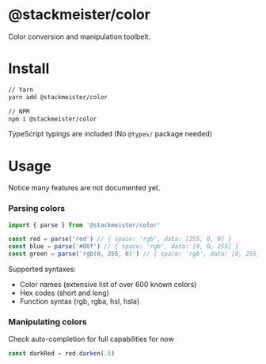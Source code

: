 @stackmeister/color
===================

Color conversion and manipulation toolbelt.

Install
=======

```bash
// Yarn
yarn add @stackmeister/color

// NPM
npm i @stackmeister/color
```

TypeScript typings are included (No `@types/` package needed)

Usage
=====

Notice many features are not documented yet.

### Parsing colors

```ts
import { parse } from '@stackmeister/color'

const red = parse('red') // { space: 'rgb', data: [255, 0, 0] }
const blue = parse('#00f') // { space: 'rgb', data: [0, 0, 255] }
const green = parse('rgb(0, 255, 0)') // { space: 'rgb', data: [0, 255, 0] }
```

Supported syntaxes:
- Color names (extensive list of over 600 known colors)
- Hex codes (short and long)
- Function syntax (rgb, rgba, hsl, hsla)

### Manipulating colors

Check auto-completion for full capabilities for now

```ts
const darkRed = red.darken(.5)
```

